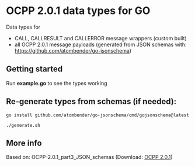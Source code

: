 # OCPP 2.0.1 data types for GO

Data types for 
- CALL, CALLRESULT and CALLERROR message wrappers (custom built)
- all OCPP 2.0.1 message payloads (generated from JSON schemas with: https://github.com/atombender/go-jsonschema)

## Getting started

Run **example.go** to see the types working

## Re-generate types from schemas (if needed):
    
    go install github.com/atombender/go-jsonschema/cmd/gojsonschema@latest

    ./generate.sh
## More info

Based on: OCPP-2.0.1_part3_JSON_schemas (Download:
[OCPP 2.0.1](https://www.openchargealliance.org/downloads/))






